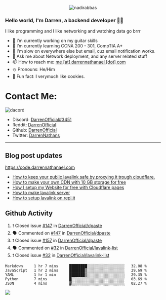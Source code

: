<p align="center"> <img src="https://komarev.com/ghpvc/?username=DarrenOfficial&label=Profile%20views&color=0e75b6&style=flat" alt="nadirabbas" /> </p>

### Hello world, I'm Darren, a backend developer 👨‍💻
I like programming and I like networking and watching data go brrr



- 🔭 I’m currently working on my guitar skills
- 🌴 I’m currently learning CCNA 200 - 301, CompTIA A+ 
- 🚀 I'm slow on everywhere else but email, cuz email notification works.
- 💬 Ask me about Network deployment, and any server related stuff 
- 📫 How to reach me: [me [at] darrennathanael [dot] com](mailto:me@darrennathanael.com) 
- ⛄️ Pronouns: He/Him 
- 🍪 Fun fact: I verymuch like cookies. 


# Contact Me:

![dacord](https://discord.c99.nl/widget/theme-4/508296903960821771.png)

- Discord: [DarrenOfficial#3451](https://discord.com/users/508296903960821771)
- Reddit: [DarrenOfficial](https://reddit.com/u/DarrenOfficiallol)
- Github: [DarrenOfficial](https://github.com/DarrenOfficial)
- Twitter: [DarrenNathans](https://twitter.com/DarrenNathans)


---
## Blog post updates
https://code.darrennathanael.com
<!-- BLOG-POST-LIST:START -->
- [How to keep your public lavalink safe by proxying it trough cloudflare.](https://code.darrennathanael.com/how-to-keep-your-public-lavalink-safe-by-proxying-it-trough-cloudflare)
- [How to make your own CDN with 10 GB storage for free](https://code.darrennathanael.com/how-to-make-your-own-cdn-with-10-gb-storage-for-free)
- [How I setup my Website for free with Cloudflare pages](https://code.darrennathanael.com/how-i-setup-my-website-for-free-with-cloudflare-pages)
- [How to make lavalink server](https://code.darrennathanael.com/how-to-lavalink)
- [How to setup lavalink on repl.it](https://code.darrennathanael.com/how-to-setup-lavalink-on-replit)
<!-- BLOG-POST-LIST:END -->


## Github Activity
<!--START_SECTION:activity-->
1. ❗️ Closed issue [#147](https://github.com/DarrenOfficial/dpaste/issues/147) in [DarrenOfficial/dpaste](https://github.com/DarrenOfficial/dpaste)
2. 🗣 Commented on [#147](https://github.com/DarrenOfficial/dpaste/issues/147) in [DarrenOfficial/dpaste](https://github.com/DarrenOfficial/dpaste)
3. ❗️ Closed issue [#157](https://github.com/DarrenOfficial/dpaste/issues/157) in [DarrenOfficial/dpaste](https://github.com/DarrenOfficial/dpaste)
4. 🗣 Commented on [#32](https://github.com/DarrenOfficial/lavalink-list/issues/32) in [DarrenOfficial/lavalink-list](https://github.com/DarrenOfficial/lavalink-list)
5. ❗️ Closed issue [#32](https://github.com/DarrenOfficial/lavalink-list/issues/32) in [DarrenOfficial/lavalink-list](https://github.com/DarrenOfficial/lavalink-list)
<!--END_SECTION:activity-->


<!--START_SECTION:waka-->
```text
Markdown     1 hr 7 mins     ████████░░░░░░░░░░░░░░░░░   32.08 % 
JavaScript   1 hr 2 mins     ███████▒░░░░░░░░░░░░░░░░░   29.69 % 
YAML         1 hr 1 min      ███████▒░░░░░░░░░░░░░░░░░   29.35 % 
Python       7 mins          █░░░░░░░░░░░░░░░░░░░░░░░░   03.69 % 
JSON         4 mins          ▓░░░░░░░░░░░░░░░░░░░░░░░░   02.27 % 
```
<!--END_SECTION:waka-->

<img src="https://activity-graph.herokuapp.com/graph?username=DarrenOfficial&bg_color=202020&color=ffffff&line=4f8cc9&point=ffffff&area=true&hide_border=true"/>
